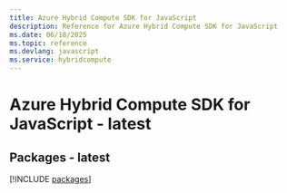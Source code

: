```yaml
---
title: Azure Hybrid Compute SDK for JavaScript
description: Reference for Azure Hybrid Compute SDK for JavaScript
ms.date: 06/18/2025
ms.topic: reference
ms.devlang: javascript
ms.service: hybridcompute
---
```

# Azure Hybrid Compute SDK for JavaScript - latest
## Packages - latest
[!INCLUDE [packages](hybrid-compute-index.md)]